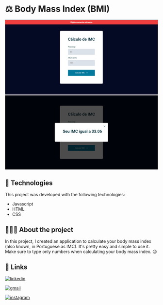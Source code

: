 # ⚖️ Body Mass Index (BMI)
<img src="/assets/imc_s.png">
<img src="/assets/imc_n.png">

## 🔧 Technologies

This project was developed with the following technologies:
- Javascript 
- HTML
- CSS
  
## 👨🏻‍💻 About the project
In this project, I created an application to calculate your body mass index (also known, in Portuguese as IMC). It's pretty easy and simple to use it. Make sure to type only numbers when calculating your body mass index. 😉

## 🔗 Links

[![linkedin](https://img.shields.io/badge/linkedin-0A66C2?style=for-the-badge&logo=linkedin&logoColor=white)](https://www.linkedin.com/in/ezequiel-rabello-1587002aa/)

[![gmail](https://img.shields.io/badge/Gmail-D14836?style=for-the-badge&logo=gmail&logoColor=white)](https://mail.google.com/mail/u/0/#inbox?compose=GTvVlcRwRCPPZsZvfpfnrRcMXWJDRHbDTBjTHFrWxrDTdDTMvPfSvxwMZknXSBprbnzPptgZRFzDq)

[![instagram](https://img.shields.io/badge/Instagram-E4405F?style=flat-square&logo=Instagram&logoColor=white)](https://instagram.com/kielrpl1)
